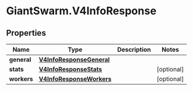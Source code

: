 # GiantSwarm.V4InfoResponse

## Properties

Name | Type | Description | Notes
------------ | ------------- | ------------- | -------------
**general** | [**V4InfoResponseGeneral**](V4InfoResponseGeneral.md) |  | 
**stats** | [**V4InfoResponseStats**](V4InfoResponseStats.md) |  | [optional] 
**workers** | [**V4InfoResponseWorkers**](V4InfoResponseWorkers.md) |  | [optional] 


